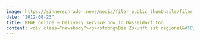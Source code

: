 ```yaml
---
image: https://sinnerschrader.news/media/filer_public_thumbnails/filer_public/ee/c4/eec4e24b-f9ba-4d4e-87f1-cfc82d607c9f/rewe_online.png__480x288_q85_crop_subsampling-2_upscale.png
date: "2012-08-23"
title: REWE online – Delivery service now in Düsseldorf too
content: <div class="newsbody"><p><strong>Die Zukunft ist regional&#58; Wie Online-Kampagnen durch Mediaby regional ausgesteuert werden.</strong></p><p>Nach erfolgreichem Start in Hamburg und Frankfurt bietet <a href="http&#58;//www.rewe-online.de">REWE online</a> ab sofort auch in Düsseldorf den Lieferservice für Lebensmittel an. Kunden können die Waren online bestellen und den fertig gepackten Einkauf zur Wunschzeit nach Hause oder ins Büro liefern lassen. <a href="http&#58;//www.rewe-online.de">REWE online</a> setzt auf einfache und intuitive Bedienung und nützliche Zusatzfunktionen. So erleichtern etwa personalisierte Sortimente dem Kunden seinen Einkauf. Der Shop „lernt“ mit seiner Nutzungshäufigkeit die vom Nutzer vorzugsweise ausgewählten Artikel und stellt ihm mit der Zeit einen individuellen Einkaufsbereich zusammen. Konzipiert, gestaltet und umgesetzt wurde die Plattform von der Digitalagentur SinnerSchrader. Die intelligente und effiziente Online-Werbung stammt von Mediaby.</p><p>Damit der Nutzer den Weg in den Online-Shop findet, braucht er Orientierungshilfen, die seine Bedürfnisse ansprechen. Mittels intelligenten Display-Advertisings werden Informationen, z. B. durch Geotargeting oder zum Surfverhalten des Verbrauchers, zur individuellen Auslieferung von Werbebannern genutzt. Die Agentur Mediaby hat sich darauf spezialisiert und begleitet nach Hamburg und Frankfurt nun auch die Online-Kampagnen von REWE in Düsseldorf. Mediaby verantwortet Kreation und Mediaplanung für den Performance-Bereich der Online-Kampagne, das heißt, die inhaltliche und planerische Aussteuerung von Adverts im relevanten Umfeld der Nutzer aufgrund ihres Nutzungsverhaltens.</p><p>Ein Beispiel&#58; Surft ein Düsseldorfer im Internet und schaut sich Koch-Rezepte an oder sucht nach frischem Gemüse, wird dem potenziellen Kunden anhand seines Surfverhaltens die entsprechende Werbeanzeige des REWE online Lieferservices angezeigt. Mit diesem Vorgehen wird der Verbraucher auf seiner Customer Journey begleitet und immer wieder mit der Marke und dem Angebot in Kontakt gebracht. Die Wahrscheinlichkeit, dass er REWE online nutzen wird, steigt erheblich. Das sogenannte intelligente und effiziente Advertising führt dazu, dass der Kunde auf seinen Reisen durchs Internet eine Relevanzerhöhung von Inhalten erlebt, indem er für sich interessante Werbung angezeigt bekommt. REWE online nutzt das Modell erfolgreich auf regionaler Ebene zur Ansprache und Aktivierung potentieller Online-Kunden.</p><p>Dirk Engelbertz, eCommerce Manager Marketing &amp; Kommunikation der REWE Markt GmbH&#58;<br/>“Mit dem REWE online Lieferservice bieten wir einen innovativen Service an und setzen Maßstäbe im eFood Commerce. Das intelligente und effiziente Advertising-Modell von Mediaby ist dabei ein wertvoller Hebel zur Steigerung der regionalen Bekanntheit des Webshops. Gleichzeitig lernen wir die Bedürfnisse unserer Zielgruppe im Internet besser kennen und können so wertvolle Informationen zur Verbesserung der Services für unsere Kunden gewinnen.“</p><p><a href="https://next-audience.com/media/filer_public/af/c7/afc75175-9cdc-494e-b429-5369cf1d5c39/reweonline_lieferservice1.jpg">Download Pressebild.</a></p><p><strong>Pressekontakt&#58;</strong><br/>Sebastian Kehr<br/>Manager Unternehmenskommunikation<br/>Mediaby GmbH<br/>+49 40 24 828-751<br/><a href="mailto&#58;presse@mediaby.de">presse@mediaby.de</a></p><p><strong>Über Mediaby</strong><br/>Mediaby ist ein auf Performance Media Dienstleistungen spezialisiertes Tochterunternehmen der SinnerSchrader-Gruppe mit dem Schwerpunkt profilbasierter Online Werbung. Die netzwerkunabhängige Online Mediaagentur bietet individuelle Targeting Lösungen für ein intelligentes und effizientes Display-Advertising auf dem Erfolgsniveau bestehender Performance-Kanäle. Basierend auf marktführender Adserving-Technologie werden Zielgruppen verhaltensorientiert profiliert und individuell wiederbeworben. Die Vernetzung von Onsite- und Offsite-Kommunikation stellt ein zentrales Element bei Planung, Tracking und Optimierung im reichweitenstarken Performance-Netzwerk dar. Das mediaby-Portfolio umfasst u.a. Media Consulting, Cross-Channel Steuerung von Online Marketing Kampagnen sowie Onsite-/ Offsite Profiling- und Targetinglösungen.</p><p><a class="news-backlink" href="/en/"><svg class="svg-ico svg-ico--arrow-left"><use xlink&#58;href="#arrow-down"></use></svg>Back to the overview</a></p></div>
---
```

